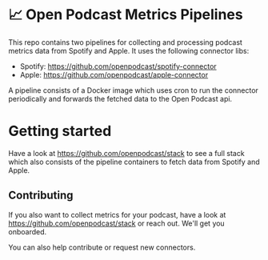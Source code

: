 # 📈 Open Podcast Metrics Pipelines

This repo contains two pipelines for collecting and processing podcast metrics data
from Spotify and Apple. It uses the following connector libs:

- Spotify: <https://github.com/openpodcast/spotify-connector> 
- Apple: <https://github.com/openpodcast/apple-connector> 

A pipeline consists of a Docker image which uses cron to run the connector periodically
and forwards the fetched data to the Open Podcast api.

# Getting started

Have a look at <https://github.com/openpodcast/stack> to see a full stack
which also consists of the pipeline containers to fetch data from Spotify and Apple.

## Contributing

If you also want to collect metrics for your podcast,
have a look at <https://github.com/openpodcast/stack>
or reach out. We'll get you onboarded.

You can also help contribute or request new connectors.

[Open Podcast API]: https://github.com/openpodcast/api

